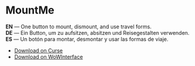 MountMe
==========

**EN** — One button to mount, dismount, and use travel forms.  
**DE** — Ein Button, um zu aufsitzen, absitzen und Reisegestalten verwenden.  
**ES** — Un botón para montar, desmontar y usar las formas de viaje.

* [Download on Curse](https://www.curseforge.com/wow/addons/mountme)
* [Download on WoWInterface](https://www.wowinterface.com/downloads/info23309-MountMe.html)
